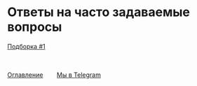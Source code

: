 # Ответы на часто задаваемые вопросы

[Подборка #1](Otvety-1.md)<br><br><br>

[Оглавление](README.md)&nbsp;&nbsp;&nbsp;&nbsp;&nbsp;&nbsp;&nbsp;&nbsp;[Мы в Telegram](https://t.me/LearnRubyForPikabu)
